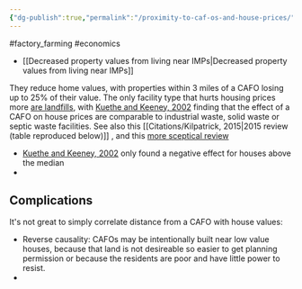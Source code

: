 ```yaml
---
{"dg-publish":true,"permalink":"/proximity-to-caf-os-and-house-prices/","tags":["#factory_farming","#economics"],"created":"2025-10-23T17:42:42.043+01:00","updated":"2025-10-23T18:06:08.620+01:00"}
---
```


#factory_farming #economics 

- [[Decreased property values from living near IMPs\|Decreased property values from living near IMPs]]

They reduce home values, with properties within 3 miles of a CAFO losing up to 25% of their value. The only facility type that hurts housing prices more [are landfills](https://onlinelibrary.wiley.com/doi/abs/10.1111/j.1467-8276.2005.00724.x), with [Kuethe and Keeney, 2002](https://scholar.google.com/scholar_url?url=https://le.uwpress.org/content/88/2/241.short&hl=en&sa=T&oi=gsb&ct=res&cd=0&d=16728187708642881385&ei=Nqt-Zu-BPI3A6rQPtueGyA4&scisig=AFWwaeb6fiawPfhErcdrVVpHl8hw) finding that the effect of a CAFO on house prices are comparable to industrial waste, solid waste or septic waste facilities. See also this [[Citations/Kilpatrick, 2015\|2015 review (table reproduced below)]] ,  and this [more sceptical review](https://extension.missouri.edu/media/wysiwyg/Extensiondata/Pub/pdf/miscpubs/mp0748.pdf)

- [Kuethe and Keeney, 2002](https://scholar.google.com/scholar_url?url=https://le.uwpress.org/content/88/2/241.short&hl=en&sa=T&oi=gsb&ct=res&cd=0&d=16728187708642881385&ei=Nqt-Zu-BPI3A6rQPtueGyA4&scisig=AFWwaeb6fiawPfhErcdrVVpHl8hw) only found a negative effect for houses above the median
- 
## Complications
It's not great to simply correlate distance from a CAFO with house values:
- Reverse causality: CAFOs may be intentionally built near low value houses, because that land is not desireable so easier to get planning permission or because the residents are poor and have little power to resist.
- 



